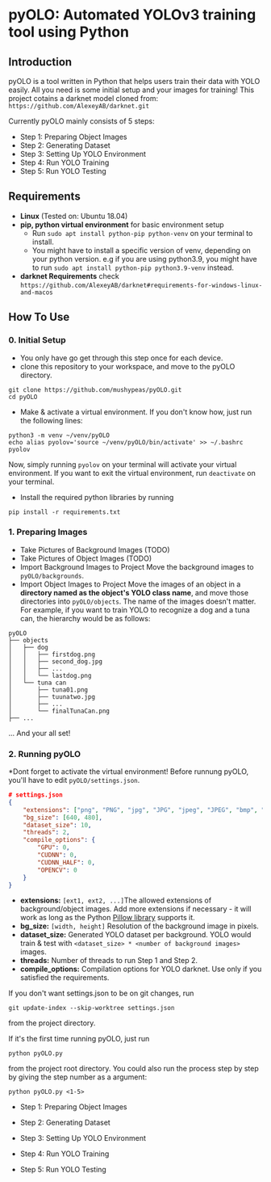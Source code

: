 # pyOLO: Automated YOLOv3 training tool using Python

## Introduction
pyOLO is a tool written in Python that helps users train their data with YOLO easily. All you need is some initial setup and your images for training! This project cotains a darknet model cloned from:
`https://github.com/AlexeyAB/darknet.git`

Currently pyOLO mainly consists of 5 steps:
- Step 1: Preparing Object Images
- Step 2: Generating Dataset
- Step 3: Setting Up YOLO Environment
- Step 4: Run YOLO Training
- Step 5: Run YOLO Testing

## Requirements
- **Linux** (Tested on: Ubuntu 18.04)
- **pip, python virtual environment** for basic environment setup
  - Run `sudo apt install python-pip python-venv` on your terminal to install.
  - You might have to install a specific version of venv, depending on your python version. e.g if you are using python3.9, you might have to run `sudo apt install python-pip python3.9-venv` instead.
- **darknet Requirements** check `https://github.com/AlexeyAB/darknet#requirements-for-windows-linux-and-macos`

## How To Use

### 0. Initial Setup
- You only have go get through this step once for each device.
- clone this repository to your workspace, and move to the pyOLO directory.
```
git clone https://github.com/mushypeas/pyOLO.git
cd pyOLO
```
- Make & activate a virtual environment. If you don't know how, just run the following lines:
```
python3 -m venv ~/venv/pyOLO
echo alias pyolov='source ~/venv/pyOLO/bin/activate' >> ~/.bashrc
pyolov
```
Now, simply running `pyolov` on your terminal will activate your virtual environment. If you want to exit the virtual environment, run `deactivate` on your terminal.
- Install the required python libraries by running
```
pip install -r requirements.txt
```
### 1. Preparing Images
- Take Pictures of Background Images
(TODO)
- Take Pictures of Object Images
(TODO)
- Import Background Images to Project
Move the background images to `pyOLO/backgrounds`.
- Import Object Images to Project
Move the images of an object in a **directory named as the object's YOLO class name**, and move those directories into `pyOLO/objects`. The name of the images doesn't matter. For example, if you want to train YOLO to recognize a dog and a tuna can, the hierarchy would be as follows:
```
pyOLO
├── objects
│   ├── dog
│   │   ├── firstdog.png
│   │   ├── second_dog.jpg
│   │   ├── ...
│   │   └── lastdog.png
│   └── tuna can
│       ├── tuna01.png
│       ├── tuunatwo.jpg
│       ├── ...
│       └── finalTunaCan.png
├── ...
```
... And your all set!

### 2. Running pyOLO

*Dont forget to activate the virtual environment!
Before runnung pyOLO, you'll have to edit `pyOLO/settings.json`.
```json
# settings.json
{
    "extensions": ["png", "PNG", "jpg", "JPG", "jpeg", "JPEG", "bmp", "BMP"],
    "bg_size": [640, 480],
    "dataset_size": 10,
    "threads": 2,
    "compile_options": {
        "GPU": 0,
        "CUDNN": 0,
        "CUDNN_HALF": 0,
        "OPENCV": 0
    }
}
```
  - **extensions:** `[ext1, ext2, ...]`The allowed extensions of background/object images. Add more extensions if necessary - it will work as long as the Python [Pillow library](https://pillow.readthedocs.io/en/stable/handbook/image-file-formats.html#fully-supported-formats) supports it.
  - **bg_size:** `[width, height]` Resolution of the background image in pixels. 
  - **dataset_size:** Generated YOLO dataset per background. YOLO would train & test with `<dataset_size> * <number of background images>` images.
  - **threads:** Number of threads to run Step 1 and Step 2.
  - **compile_options:** Compilation options for YOLO darknet. Use only if you satisfied the requirements.

If you don't want settings.json to be on git changes, run
```
git update-index --skip-worktree settings.json
```
from the project directory.
  
If it's the first time running pyOLO, just run
```
python pyOLO.py
```
from the project root directory. You could also run the process step by step by giving the step number as a argument:
```
python pyOLO.py <1-5>
```
- Step 1: Preparing Object Images

- Step 2: Generating Dataset

- Step 3: Setting Up YOLO Environment

- Step 4: Run YOLO Training

- Step 5: Run YOLO Testing
  

